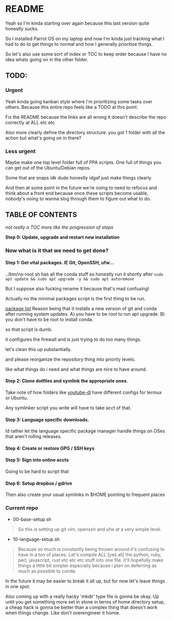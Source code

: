 # README

Yeah so I'm kinda starting over again because this last version quite honestly sucks.

So I installed Parrot OS on my laptop and now I'm kinda just tracking what I had
to do to get things to normal and how I generally prioritize things.

So let's also use some sort of index or TOC to keep order because I have no idea
whats going on in the other folder.

## TODO:

### Urgent

Yeah kinda going kanban style where I'm prioritizing some tasks over others.
Because this entire repo feels like a TODO at this point.

Fix the README because the links are all wrong it doesn't describe the repo
correctly at ALL etc etc

Also more clearly define the directory structure. you got 1 folder with all the
action but what's going on in there?

### Less urgent

Maybe make one top level folder full of PPA scripts. One full of things you can
get out of the Ubuntu/Debian repos.

Some that are snaps idk dude honestly idgaf just make things clearly.

And then at some point in the future we're ooing to need to refocus and think about
a front end because once these scripts become usable, nobody's ooing to wanna slog
through them to figure out what to do.

## TABLE OF CONTENTS

*not really a TOC more like the progression of steps*

**Step 0: Update, upgrade and restart new installation**

### Now what is it that we need to get done?

#### Step 1: Get vital packages. IE Git, OpenSSH, ufw...

../bin/no-root.sh has all the conda stuff so honestly run it shortly after
`sudo apt update && sudo apt upgrade -y && sudo apt autoremove`

But I suppose also fucking rename it because that's mad confusing!

Actually no the minimal packages script is the first thing to be run.

[package list](../bin/minimal_packages.sh)
Reason being that it installs a new version of git and conda after running
system updates.
A) you have to be root to run apt upgrade.
B) you don't have to be root to install conda.

so that script is dumb.

it configures the firewall and is just trying to do too many things.

let's clean this up substantially.

and please reorganize the repository thing into priority levels.

like what things do i need and what things are nice to have around.

#### Step 2: Clone dotfiles and symlink the appropriate ones.

Take note of how folders like
[youtube-dl](https://github.com/farisachugthai/dotfiles/tree/termux/unix/.config/mpd) have different configs for termux or Ubuntu.

Any symlinker script you write will have to take acct of that.

#### Step 3: Language specific downloads.

Id rather let the language specific package manager handle things on OSes that
aren't rolling releases.

#### Step 4: Create or restore GPG / SSH keys

#### Step 5: Sign into online accts

Going to be hard to script that

#### Step 6: Setup dropbox / gdrive

Then also create your usual symlinks in $HOME pointing to frequent places


### Current repo

- 00-base-setup.sh
> So this is setting up git vim, openssh and ufw at a very simple level.

- 10-language-setup.sh
> Because so much is constantly being thrown around it's confusing to have in a
> ton of places. Let's compile ALL [yes all] the python, ruby, perl, javascript,
> rust etc etc etc stuff into one file. it'll hopefully make things a little bit
> simpler especially because i plan on deferring as much as possible to conda.

In the future it may be easier to break it all up, but for now let's leave
things in one spot.

Also coming up with a really hacky 'mkdir' type file is gonna be okay.
Up until you get something more set in stone in terms of home directory setup, a
cheap hack is gonna be better than a complex thing that doesn't work when things
change. Like don't overengineer it homie.
